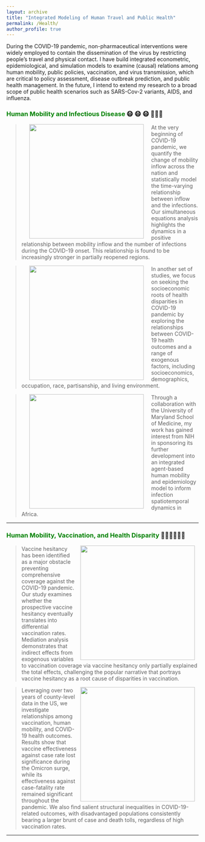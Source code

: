 ```yaml
---
layout: archive
title: "Integrated Modeling of Human Travel and Public Health"
permalink: /Health/
author_profile: true
---
```


During the COVID-19 pandemic, non-pharmaceutical interventions were widely employed to contain the dissemination of the virus by restricting people’s travel and physical contact. 
I have build integrated econometric, epidemiological, and simulation models to examine (causal) relations among human mobility, public policies, vaccination, and virus transmission, 
which are critical to policy assessment, disease outbreak prediction, and public health management. 
In the future, I intend to extend my research to a broad scope of public health scenarios such as SARS-Cov-2 variants, AIDS, and influenza.

### <span style="color: green"> Human Mobility and Infectious Disease </span> 😷 😷 😷 🏃🏃🏃

> <a href="https://www.pnas.org/doi/abs/10.1073/pnas.2010836117"><img style="float: left" src="https://songhuahu-umd.github.io/images/FF43.png" width="300" hspace="20"></a>
At the very beginning of COVID-19 pandemic, we quantify the change of mobility inflow across the nation and statistically model the time-varying relationship between inflow and the infections.
Our simultaneous equations analysis highlights the dynamics in a positive relationship between mobility inflow and the number of infections during the COVID-19 onset. 
This relationship is found to be increasingly stronger in partially reopened regions. 

> <a href="https://www.sciencedirect.com/science/article/pii/S2210670721007721"><img style="float: left" src="https://songhuahu-umd.github.io/images/racial.jpg" width="300" hspace="20"></a>
In another set of studies, we focus on seeking the socioeconomic roots of health disparities in COVID-19 pandemic 
by exploring the relationships between COVID-19 health outcomes and a range of exogenous factors, 
including socioeconomics, demographics, occupation, race, partisanship, and living environment. 

> <a href="https://www.sciencedirect.com/science/article/pii/S2210670721007721"><img style="float: left" src="https://songhuahu-umd.github.io/images/FF35.png" width="300" hspace="20"></a>
Through a collaboration with the University of Maryland School of Medicine, my work has gained interest from NIH in sponsoring its further development into an integrated agent-based 
human mobility and epidemiology model to inform infection spatiotemporal dynamics in Africa.

---

### <span style="color: green"> Human Mobility, Vaccination, and Health Disparity </span> 💉💉💉🏃🏃🏃

> <a href="https://www.sciencedirect.com/science/article/pii/S0264410X22009471"><img style="float: right" src="https://songhuahu-umd.github.io/images/FF41.png" width="300" hspace="10"></a>
Vaccine hesitancy has been identified as a major obstacle preventing comprehensive coverage against the COVID-19 pandemic.
Our study examines whether the prospective vaccine hesitancy eventually translates into differential vaccination rates.
Mediation analysis demonstrates that indirect effects from exogenous variables to vaccination coverage via vaccine hesitancy only partially explained the total effects, 
challenging the popular narrative that portrays vaccine hesitancy as a root cause of disparities in vaccination.

> <a href="https://www.sciencedirect.com/science/article/pii/S0264410X23006175"><img style="float: right" src="https://songhuahu-umd.github.io/images/FF4.png" width="300" hspace="10"></a>
Leveraging over two years of county-level data in the US, we investigate relationships among vaccination, human mobility, and COVID-19 health outcomes.
Results show that vaccine effectiveness against case rate lost significance during the Omicron surge, while its effectiveness against case-fatality rate remained significant throughout the pandemic. 
We also find salient structural inequalities in COVID-19-related outcomes, with disadvantaged populations consistently bearing a larger brunt of case and death tolls, regardless of high vaccination rates.

---

